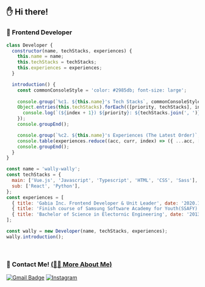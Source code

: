 ## :hand: Hi there!

### :round_pushpin: Frontend Developer

```javascript
class Developer {
  constructor(name, techStacks, experiences) {
    this.name = name;
    this.techStacks = techStacks;
    this.experiences = experiences;
  }

  introduction() {
    const commonConsoleStyle = 'color: #2985db; font-size: large';
      
    console.group(`%c1. ${this.name}'s Tech Stacks`, commonConsoleStyle);
    Object.entries(this.techStacks).forEach(([priority, techStacks], index) => {
      console.log(`(${index + 1}) ${priority}: ${techStacks.join(', ')}`)
    });
    console.groupEnd();

    console.group(`%c2. ${this.name}'s Experiences (The Latest Order)`, commonConsoleStyle);
    console.table(experiences.reduce((acc, curr, index) => ({ ...acc, [`(${index + 1})`]: curr }), {}));
    console.groupEnd();
  }
}

const name = 'wally-wally';
const techStacks = {
  main: ['Vue.js', 'Javascript', 'Typescript', 'HTML', 'CSS', 'Sass'],
  sub: ['React', 'Python'],
};
const experiences = [
  { title: 'Gabia Inc. Frontend Developer & Unit Leader', date: '2020.10 ~ ing' },
  { title: 'Finish course of Samsung Software Academy for Youth(SSAFY)', date: '2019.07 ~ 2020.06' },
  { title: 'Bachelor of Science in Electornic Engineering', date: '2013.03 ~ 2019.02' },
];

const wally = new Developer(name, techStacks, experiences);
wally.introduction();
```

<br>

### :round_pushpin: Contact Me! <a href="https://wally-wally.kr" target="_blank">(:man_office_worker: More About Me)</a>

[![Gmail Badge](https://img.shields.io/badge/Gmail-d14836?style=flat-square&logo=Gmail&logoColor=white&link=mailto:wallys0213@gmail.com)](mailto:wallys0213@gmail.com) [![Instagram](https://img.shields.io/badge/Instagram-E4405F?style=flat-square&logo=Instagram&logoColor=white)](https://www.instagram.com/wally.213/) 

